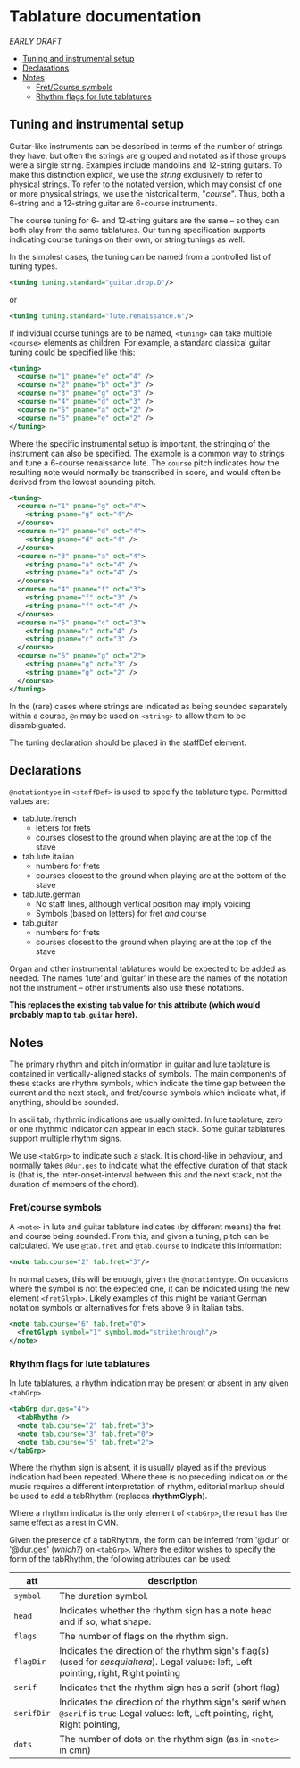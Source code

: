 # Tablature documentation
*EARLY DRAFT*
 * [Tuning and instrumental setup](#Tuning-and-instrumental-setup)
 * [Declarations](#Declarations)
 * [Notes](#Notes)
   * [Fret/Course symbols](#Fret/course-symbols)
   * [Rhythm flags for lute tablatures](#Rhythm-flags-for-lute-tablatures)
## Tuning and instrumental setup
Guitar-like instruments can be described in terms of the number of
strings they have, but often the strings are grouped and notated as if those
groups were a single string. Examples include mandolins and 12-string guitars.
To make this distinction explicit, we use the *string* exclusively to refer to
physical strings. To refer to the notated version, which may consist of one or
more physical strings, we use the historical term, "*course*". Thus, both a
6-string and a 12-string guitar are 6-course instruments.

The course tuning for 6- and 12-string guitars are the same – so they can both
play from the same tablatures. Our tuning specification supports indicating
course tunings on their own, or string tunings as well.

In the simplest cases, the tuning can be named from a controlled list of tuning
types.
```xml
<tuning tuning.standard="guitar.drop.D"/>
```
or
```xml
<tuning tuning.standard="lute.renaissance.6"/>
```
If individual course tunings are to be named, `<tuning>` can take multiple
`<course>` elements as children. For example, a standard classical guitar
tuning could be specified like this:
```xml
<tuning>
  <course n="1" pname="e" oct="4" />
  <course n="2" pname="b" oct="3" />
  <course n="3" pname="g" oct="3" />
  <course n="4" pname="d" oct="3" />
  <course n="5" pname="a" oct="2" />
  <course n="6" pname="e" oct="2" />
</tuning>
```
Where the specific instrumental setup is important, the stringing of the
instrument can also be specified. The example is a common way to strings
and tune a 6-course renaissance lute. The `course` pitch indicates how the
resulting note would normally be transcribed in score, and would often be
derived from the lowest sounding pitch.
```xml
<tuning>
  <course n="1" pname="g" oct="4">
    <string pname="g" oct="4"/>
  </course>
  <course n="2" pname="d" oct="4">
    <string pname="d" oct="4" />
  </course>
  <course n="3" pname="a" oct="4">
    <string pname="a" oct="4" />
    <string pname="a" oct="4" />
  </course>
  <course n="4" pname="f" oct="3">
    <string pname="f" oct="3" />
    <string pname="f" oct="4" />
  </course>
  <course n="5" pname="c" oct="3">
    <string pname="c" oct="4" />
    <string pname="c" oct="3" />
  </course>
  <course n="6" pname="g" oct="2">
    <string pname="g" oct="3" />
    <string pname="g" oct="2" />
  </course>
</tuning>
```
In the (rare) cases where strings are indicated as being sounded separately
within a course, `@n` may be used on `<string>` to allow them to be
disambiguated.

The tuning declaration should be placed in the staffDef element.

## Declarations
`@notationtype` in `<staffDef>` is used to specify the tablature type.
Permitted values are:
 * tab.lute.french
   * letters for frets
   * courses closest to the ground when playing are at the top of the stave
 * tab.lute.italian
   * numbers for frets
   * courses closest to the ground when playing are at the bottom of the stave
 * tab.lute.german
   * No staff lines, although vertical position may imply voicing
   * Symbols (based on letters) for fret *and* course
 * tab.guitar
   * numbers for frets
   * courses closest to the ground when playing are at the top of the stave

Organ and other instrumental tablatures would be expected to be added
as needed. The names ‘lute’ and ‘guitar’ in these are the names of the
notation not the instrument – other instruments also use these notations.

**This replaces the existing `tab` value for this attribute (which
would probably map to `tab.guitar` here).**

## Notes
The primary rhythm and pitch information in guitar and lute tablature
is contained in vertically-aligned stacks of symbols. The main
components of these stacks are rhythm symbols, which indicate the time
gap between the current and the next stack, and fret/course symbols
which indicate what, if anything, should be sounded.

In ascii tab, rhythmic indications are usually omitted. In lute
tablature, zero or one rhythmic indicator can appear in each stack.
Some guitar tablatures support multiple rhythm signs.

We use `<tabGrp>` to indicate such a stack. It is chord-like in
behaviour, and normally takes `@dur.ges` to indicate what the
effective duration of that stack is (that is, the
 inter-onset-interval between this and the next stack, not the
 duration of members of the chord).

### Fret/course symbols
A `<note>` in lute and guitar tablature indicates (by different
means) the fret and course being sounded. From this, and given a
tuning, pitch can be calculated. We use `@tab.fret` and
`@tab.course` to indicate this information:
```xml
<note tab.course="2" tab.fret="3"/>
```
In normal cases, this will be enough, given the `@notationtype`. On
occasions where the symbol is not the expected one, it can be indicated using
the new element `<fretGlyph>`. Likely examples of this might be variant
German notation symbols or alternatives for frets above 9 in Italian tabs.

```xml
<note tab.course="6" tab.fret="0">
  <fretGlyph symbol="1" symbol.mod="strikethrough"/>
</note>
```

### Rhythm flags for lute tablatures
In lute tablatures, a rhythm indication may be present or absent in any
given `<tabGrp>`.
```xml
<tabGrp dur.ges="4">
  <tabRhythm />
  <note tab.course="2" tab.fret="3">
  <note tab.course="3" tab.fret="0">
  <note tab.course="5" tab.fret="2">
</tabGrp>
```

Where the rhythm sign is absent, it is usually played as if
the previous indication had been repeated. Where there is no preceding
indication or the music requires a different interpretation of rhythm,
editorial markup should be used to add a tabRhythm (replaces **rhythmGlyph**).

Where a rhythm indicator is the only element of `<tabGrp>`, the result has the
same effect as a rest in CMN.

Given the presence of a tabRhythm, the form can be inferred from '@dur' or
'@dur.ges' (*which?*) on `<tabGrp>`. Where the editor wishes to specify the
form of the tabRhythm, the following attributes can be used:

att | description
---|---
 `symbol` | The duration symbol.
`head` | Indicates whether the rhythm sign has a note head and if so, what shape.
`flags` | The number of flags on the rhythm sign.
`flagDir` | Indicates the direction of the rhythm sign's flag(s) (used for *sesquialtera*). Legal values: left, Left pointing, right, Right pointing
`serif` | Indicates that the rhythm sign has a serif (short flag)
`serifDir` | Indicates the direction of the rhythm sign's serif when `@serif` is `true` Legal values: left, Left pointing, right, Right pointing,
`dots` | The number of dots on the rhythm sign (as in `<note>` in cmn)
